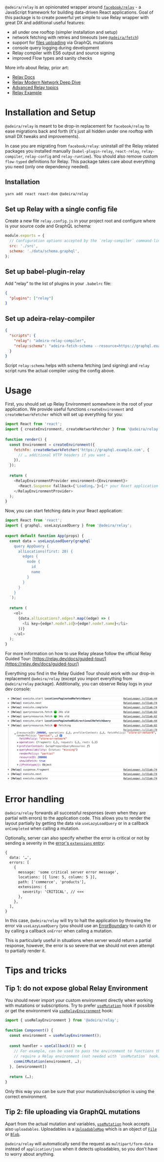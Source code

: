 `@adeira/relay` is an opinionated wrapper around [`facebook/relay`](https://github.com/facebook/relay) - a JavaScript framework for building data-driven React applications. Goal of this package is to create powerful yet simple to use Relay wrapper with great DX and additional useful features:

- all under one rooftop (simpler installation and setup)
- network fetching with retries and timeouts (see [`@adeira/fetch`](https://github.com/adeira/universe/tree/master/src/fetch))
- support for [files uploading](#tip-3-file-uploading-via-graphql-mutations) via GraphQL mutations
- console query logging during development
- Relay compiler with ES6 output and source signing
- improved Flow types and sanity checks

More info about Relay, prior art:

- [Relay Docs](https://relay.dev/docs/)
- [Relay Modern Network Deep Dive](https://medium.com/entria/relay-modern-network-deep-dive-ec187629dfd3)
- [Advanced Relay topics](https://mrtnzlml.com/docs/relay)
- [Relay Example](https://github.com/adeira/relay-example)

# Installation and Setup

`@adeira/relay` is meant to be drop-in replacement for `facebook/relay` to ease migrations back and forth (it's just all hidden under one rooftop with small DX tweaks and improvements).

In case you are migrating from `facebook/relay`: uninstall _all_ the Relay related packages you installed manually (`babel-plugin-relay`, `react-relay`, `relay-compiler`, `relay-config` and `relay-runtime`). You should also remove custom `flow-typed` definitions for Relay. This package takes care about everything you need (only one dependency needed).

## Installation

```bash
yarn add react react-dom @adeira/relay
```

## Set up Relay with a single config file

Create a new file `relay.config.js` in your project root and configure where is your source code and GraphQL schema:

```js
module.exports = {
  // Configuration options accepted by the `relay-compiler` command-line tool and `babel-plugin-relay`.
  src: './src',
  schema: './data/schema.graphql',
};
```

## Set up babel-plugin-relay

Add "relay" to the list of plugins in your `.babelrc` file:

```json
{
  "plugins": ["relay"]
}
```

## Set up adeira-relay-compiler

```json
{
  "scripts": {
    "relay": "adeira-relay-compiler",
    "relay:schema": "adeira-fetch-schema --resource=https://graphql.example.com"
  }
}
```

Script `relay:schema` helps with schema fetching (and signing) and `relay` script runs the actual compiler using the config above.

# Usage

First, you should set up Relay Environment somewhere in the root of your application. We provide useful functions `createEnvironment` and `createNetworkFetcher` which will set up everything for you:

```js
import React from 'react';
import { createEnvironment, createNetworkFetcher } from '@adeira/relay';

function render() {
  const Environment = createEnvironment({
    fetchFn: createNetworkFetcher('https://graphql.example.com', {
      // … additional HTTP headers if you want …
    }),
  });

  return (
    <RelayEnvironmentProvider environment={Environment}>
      <React.Suspense fallback={'Loading…'}>{/* your React application here */}</React.Suspense>
    </RelayEnvironmentProvider>
  );
}
```

Now, you can start fetching data in your React application:

```js
import React from 'react';
import { graphql, useLazyLoadQuery } from '@adeira/relay';

export default function App(props) {
  const data = useLazyLoadQuery(graphql`
    query AppQuery {
      allLocations(first: 20) {
        edges {
          node {
            id
            name
          }
        }
      }
    }
  `);

  return (
    <ol>
      {data.allLocations?.edges?.map((edge) => (
        <li key={edge?.node?.id}>{edge?.node?.name}</li>
      ))}
    </ol>
  );
}
```

For more information on how to use Relay please follow the official Relay Guided Tour: [https://relay.dev/docs/guided-tour/](https://relay.dev/docs/guided-tour/)

Everything you find in the Relay Guided Tour should work with our drop-in replacement `@adeira/relay` (except you import everything from `@adeira/relay` package). Additionally, you can observe Relay logs in your dev console:

![Relay Logger](./relay-logger.png)

# Error handling

`@adeira/relay` forwards all successful responses (even when they are partial with errors) to the application code. This allows you to render the layout partially by getting the data via `useLazyLoadQuery` or in a callback `onCompleted` when calling a mutation.

Optionally, server can also specify whether the error is critical or not by sending a severity in the [error's `extensions` entry](https://spec.graphql.org/June2018/#sec-Response-Format):

```json5
{
  data: '…',
  errors: [
    {
      message: 'some critical server error message',
      locations: [{ line: 5, column: 5 }],
      path: ['commerce', 'products'],
      extensions: {
        severity: 'CRITICAL', // <<<
      },
    },
  ],
}
```

In this case, `@adeira/relay` will try to halt the application by throwing the error via `useLazyLoadQuery` (you should use an [ErrorBoundary](https://reactjs.org/docs/error-boundaries.html) to catch it) or by calling a callback `onError` when calling a mutation.

This is particularly useful in situations when server would return a partial response, however, the error is so severe that we should not even attempt to partially render it.

# Tips and tricks

## Tip 1: do not expose global Relay Environment

You should never import your custom environment directly when working with mutations or subscriptions. Try to prefer [`useMutation`](https://relay.dev/docs/api-reference/use-mutation/) hook if possible or get the environment via [`useRelayEnvironment`](https://relay.dev/docs/api-reference/use-relay-environment/) hook:

```js
import { useRelayEnvironment } from '@adeira/relay';

function Component() {
  const environment = useRelayEnvironment();

  const handler = useCallback(() => {
    // For example, can be used to pass the environment to functions that
    // require a Relay environment (not needed with `useMutation` hook).
    commitMutation(environment, …);
  }, [environment])

  return (…);
}
```

Only this way you can be sure that your mutation/subscription is using the correct environment.

## Tip 2: file uploading via GraphQL mutations

Apart from the actual mutation and variables, [`useMutation`](https://relay.dev/docs/api-reference/use-mutation/) hook accepts also `uploadables`. Uploadables is a [`UploadableMap`](https://relay.dev/docs/api-reference/commit-mutation/#type-uploadablemap) which is an object of [`File`](https://developer.mozilla.org/en-US/docs/Web/API/File)
or [`Blob`](https://developer.mozilla.org/en-US/docs/Web/API/Blob).

`@adeira/relay` will automatically send the request as `multipart/form-data` instead of `application/json` when it detects uploadables, so you don't have to worry about anything.
